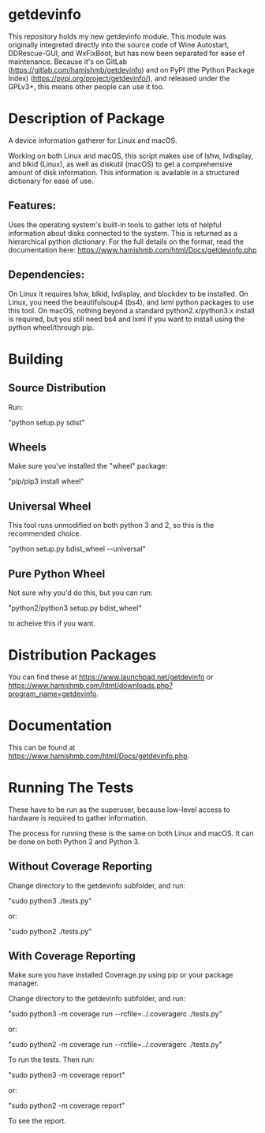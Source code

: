 # getdevinfo

This repository holds my new getdevinfo module. This module was originally integreted directly into the source code of Wine Autostart, DDRescue-GUI, and WxFixBoot, but has now been separated for ease of maintenance. Because it's on GitLab (https://gitlab.com/hamishmb/getdevinfo) and on PyPI (the Python Package Index) (https://pypi.org/project/getdevinfo/), and released under the GPLv3+, this means other people can use it too.

Description of Package
======================
A device information gatherer for Linux and macOS.

Working on both Linux and macOS, this script makes use of lshw, lvdisplay, and blkid (Linux), as well as diskutil (macOS) to get a comprehensive amount of disk information. This information is available in a structured dictionary for ease of use.

Features:
---------

Uses the operating system\'s built-in tools to gather lots of helpful information about disks connected to the system. This is returned as a hierarchical python dictionary. For the full details on the format, read the documentation here: https://www.hamishmb.com/html/Docs/getdevinfo.php

Dependencies:
-------------

On Linux it requires lshw, blkid, lvdisplay, and blockdev to be installed. On Linux, you need the beautifulsoup4 (bs4), and lxml python packages to use this tool. On macOS, nothing beyond a standard python2.x/python3.x install is required, but you still need bs4 and lxml if you want to install using the python wheel/through pip.

Building
========

Source Distribution
-------------------

Run:

"python setup.py sdist"

Wheels
------

Make sure you've installed the "wheel" package:

"pip/pip3 install wheel"

Universal Wheel
---------------

This tool runs unmodified on both python 3 and 2, so this is the recommended choice.

"python setup.py bdist_wheel --universal"

Pure Python Wheel
-----------------

Not sure why you'd do this, but you can run:

"python2/python3 setup.py bdist_wheel"

to acheive this if you want.


Distribution Packages
=====================

You can find these at https://www.launchpad.net/getdevinfo or https://www.hamishmb.com/html/downloads.php?program_name=getdevinfo.

Documentation
=============
This can be found at https://www.hamishmb.com/html/Docs/getdevinfo.php.

Running The Tests
=================

These have to be run as the superuser, because low-level access to hardware is required to gather information.

The process for running these is the same on both Linux and macOS. It can be done on both Python 2 and Python 3.

Without Coverage Reporting
--------------------------
Change directory to the getdevinfo subfolder, and run:

"sudo python3 ./tests.py"

or:

"sudo python2 ./tests.py"

With Coverage Reporting
-----------------------
Make sure you have installed Coverage.py using pip or your package manager.

Change directory to the getdevinfo subfolder, and run:

"sudo python3 -m coverage run --rcfile=../.coveragerc ./tests.py"

or:

"sudo python2 -m coverage run --rcfile=../.coveragerc ./tests.py"

To run the tests. Then run:

"sudo python3 -m coverage report"

or:

"sudo python2 -m coverage report"

To see the report.
